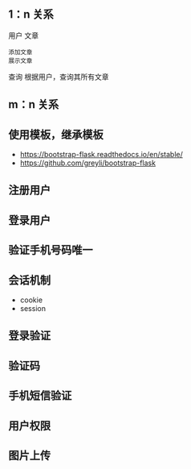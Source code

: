 ## 1：n 关系

用户
文章

    添加文章
    展示文章
查询
    根据用户，查询其所有文章


## m：n 关系


## 使用模板，继承模板
+ https://bootstrap-flask.readthedocs.io/en/stable/
+ https://github.com/greyli/bootstrap-flask


## 注册用户


## 登录用户 


## 验证手机号码唯一

## 会话机制
+ cookie
+ session


## 登录验证

## 验证码

## 手机短信验证

## 用户权限


## 图片上传